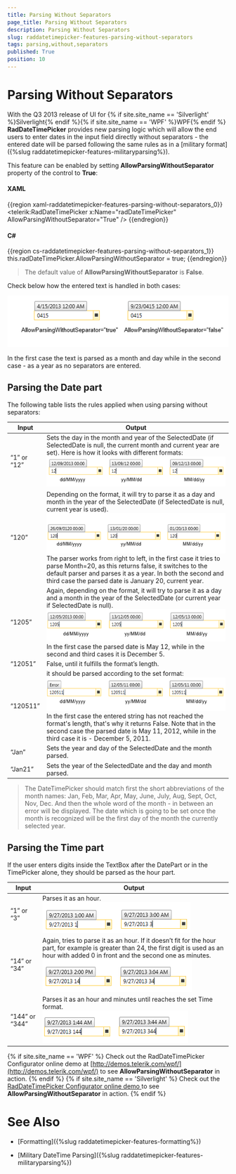 ```yaml
---
title: Parsing Without Separators
page_title: Parsing Without Separators
description: Parsing Without Separators
slug: raddatetimepicker-features-parsing-without-separators
tags: parsing,without,separators
published: True
position: 10
---
```


# Parsing Without Separators

With the Q3 2013 release of UI for {% if site.site_name == 'Silverlight' %}Silverlight{% endif %}{% if site.site_name == 'WPF' %}WPF{% endif %} __RadDateTimePicker__ provides new parsing logic which will allow the end users to enter dates in the input field directly without separators - the entered date will be parsed following the same rules as in a [military format]({%slug raddatetimepicker-features-militaryparsing%}).

This feature can be enabled by setting __AllowParsingWithoutSeparator__ property of the control to __True__:

#### __XAML__

{{region xaml-raddatetimepicker-features-parsing-without-separators_0}}
	<telerik:RadDateTimePicker x:Name="radDateTimePicker" AllowParsingWithoutSeparator="True" />
{{endregion}}



#### __C#__

{{region cs-raddatetimepicker-features-parsing-without-separators_1}}
	this.radDateTimePicker.AllowParsingWithoutSeparator = true;
{{endregion}}

>The default value of __AllowParsingWithoutSeparator__ is __False__.

Check below how the entered text is handled in both cases:

![datetimeparsing allowparsing](images/datetimeparsing_allowparsing.png)

In the first case the text is parsed as a month and day while in the second case - as a year as no separators are entered.

## Parsing the Date part

The following table lists the rules applied when using parsing without separators:

Input	|	Output
---	|	---
“1” or “12”	|	Sets the day in the month and year of the SelectedDate (if SelectedDate is null, the current month and current year are set). Here is how it looks with different formats:<br/>![datetimepicker parsing 1](images/datetimepicker_parsing1.png)
“120”	|	Depending on the format, it will try to parse it as a day and month in the year of the SelectedDate (if SelectedDate is null, current year is used).<br/>![datetimepicker parsing 4](images/datetimepicker_parsing4.png)<br/>The parser works from right to left, in the first case it tries to parse Month=20, as this returns false, it switches to the default parser and parses it as a year. In both the second and third case the parsed date is January 20, current year.
“1205”	|	Again, depending on the format, it will try to parse it as a day and a month in the year of the SelectedDate (or current year if SelectedDate is null).<br/>![datetimepicker parsing 2](images/datetimepicker_parsing2.png)<br/>In the first case the parsed date is May 12, while in the second and third cases it is December 5.
“12051”	|	False, until it fulfills the format’s length.
“120511”	|	it should be parsed according to the set format:<br/>![datetimepicker parsing 3](images/datetimepicker_parsing3.png)<br/>In the first case the entered string has not reached the format's length, that's why it returns False. Note that in the second case the parsed date is May 11, 2012, while in the third case it is - December 5, 2011.
“Jan”	|	Sets the year and day of the SelectedDate and the month parsed.
“Jan21”	|	Sets the year of the SelectedDate and the day and month parsed.

>The DateTimePicker should match first the short abbreviations of the month names: 
Jan, Feb, Mar, Apr, May, June, July, Aug, Sept, Oct, Nov, Dec.
And then the whole word of the month - in between an error will be displayed. The date which is going to be set once the month is recognized will be the first day of the month the currently selected year.

## Parsing the Time part

If the user enters digits inside the TextBox after the DatePart or in the TimePicker alone, they should be parsed as the hour part.

Input	|	Output
---	|	---
“1” or “3”	|	Parses it as an hour.<br/>![datetimepicker parsing 5](images/datetimepicker_parsing5.png)
“14” or “34”	|	Again, tries to parse it as an hour. If it doesn’t fit for the hour part, for example is greater than 24, the first digit is used as an hour with added 0 in front and the second one as minutes.<br/>![datetimepicker parsing 6](images/datetimepicker_parsing6.png)
“144” or “344”	|	Parses it as an hour and minutes until reaches the set Time format.<br/>![datetimepicker parsing 7](images/datetimepicker_parsing7.png)
			  
{% if site.site_name == 'WPF' %}
Check out the RadDateTimePicker Configurator online demo at [http://demos.telerik.com/wpf/](http://demos.telerik.com/wpf/) to see __AllowParsingWithoutSeparator__ in action.
{% endif %}
{% if site.site_name == 'Silverlight' %}
Check out the [RadDateTimePicker Configurator online demo ](http://demos.telerik.com/silverlight/#DateTimePicker/Configurator) to see __AllowParsingWithoutSeparator__ in action.
{% endif %}

# See Also

 * [Formatting]({%slug raddatetimepicker-features-formatting%})

 * [Military DateTime Parsing]({%slug raddatetimepicker-features-militaryparsing%})
